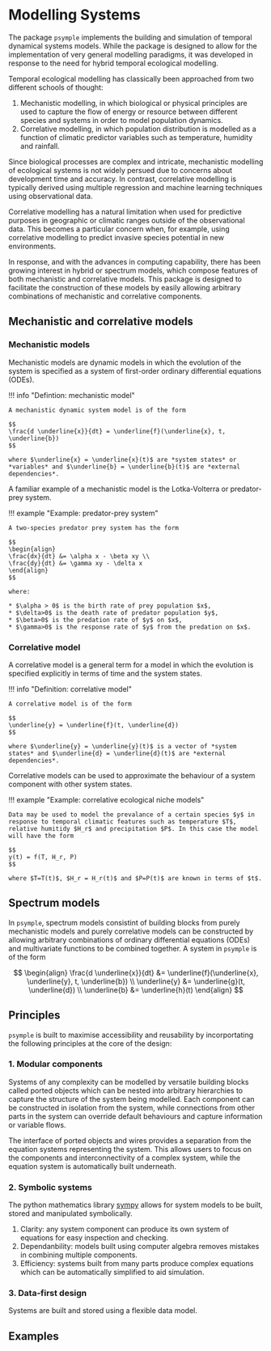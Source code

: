 # Modelling Systems

The package `psymple` implements the building and simulation of temporal dynamical systems models. While the package is designed to allow for the implementation of very general modelling paradigms, it was developed in response to the need for hybrid temporal ecological modelling.

Temporal ecological modelling has classically been approached from two different schools of thought:

1. Mechanistic modelling, in which biological or physical principles are used to capture the flow of energy or resource between different species and systems in order to model population dynamics.
2. Correlative modelling, in which population distribution is modelled as a function of climatic predictor variables such as temperature, humidity and rainfall. 
 
Since biological processes are complex and intricate, mechanistic modelling of ecological systems is not widely persued due to concerns about development time and accuracy. In contrast, correlative modelling is typically derived using multiple regression and machine learning techniques using observational data. 

Correlative modelling has a natural limitation when used for predictive purposes in geographic or climatic ranges outside of the observational data. This becomes a particular concern when, for example, using correlative modelling to predict invasive species potential in new environments.

In response, and with the advances in computing capability, there has been growing interest in hybrid or spectrum models, which compose features of both mechanistic and correlative models. This package is designed to facilitate the construction of these models by easily allowing arbitrary combinations of mechanistic and correlative components.

## Mechanistic and correlative models

### Mechanistic models

Mechanistic models are dynamic models in which the evolution of the system is specified as a system of first-order ordinary differential equations (ODEs). 

!!! info "Defintion: mechanistic model"

    A mechanistic dynamic system model is of the form

    $$ 
    \frac{d \underline{x}}{dt} = \underline{f}(\underline{x}, t, \underline{b})
    $$

    where $\underline{x} = \underline{x}(t)$ are *system states* or *variables* and $\underline{b} = \underline{b}(t)$ are *external dependencies*. 

A familiar example of a mechanistic model is the Lotka-Volterra or predator-prey system.

!!! example "Example: predator-prey system"

    A two-species predator prey system has the form

    $$
    \begin{align}
    \frac{dx}{dt} &= \alpha x - \beta xy \\
    \frac{dy}{dt} &= \gamma xy - \delta x
    \end{align}
    $$

    where:

    * $\alpha > 0$ is the birth rate of prey population $x$, 
    * $\delta>0$ is the death rate of predator population $y$, 
    * $\beta>0$ is the predation rate of $y$ on $x$, 
    * $\gamma>0$ is the response rate of $y$ from the predation on $x$.

### Correlative model

A correlative model is a general term for a model in which the evolution is specified explicitly in terms of time and the system states.

!!! info "Definition: correlative model"

    A correlative model is of the form

    $$
    \underline{y} = \underline{f}(t, \underline{d})
    $$

    where $\underline{y} = \underline{y}(t)$ is a vector of *system states* and $\underline{d} = \underline{d}(t)$ are *external dependencies*.

Correlative models can be used to approximate the behaviour of a system component with other system states.

!!! example "Example: correlative ecological niche models"

    Data may be used to model the prevalance of a certain species $y$ in response to temporal climatic features such as temperature $T$, relative humitidy $H_r$ and precipitation $P$. In this case the model will have the form

    $$
    y(t) = f(T, H_r, P)
    $$

    where $T=T(t)$, $H_r = H_r(t)$ and $P=P(t)$ are known in terms of $t$.


## Spectrum models

In `psymple`, spectrum models consistint of building blocks from purely mechanistic models and purely correlative models can be constructed by allowing arbitrary combinations of ordinary differential equations (ODEs) and multivariate functions to be combined together. A system in `psymple` is of the form

$$
\begin{align}
\frac{d \underline{x}}{dt} &= \underline{f}(\underline{x}, \underline{y}, t, \underline{b}) \\
\underline{y} &= \underline{g}(t, \underline{d}) \\
\underline{b} &= \underline{h}(t)
\end{align}
$$



## Principles

`psymple` is built to maximise accessibility and reusability by incorportating the following principles at the core of the design:

### 1. Modular components

Systems of any complexity can be modelled by versatile building blocks called ported objects which can be nested into arbitrary hierarchies to capture the structure of the system being modelled. Each component can be constructed in isolation from the system, while connections from other parts in the system can override default behaviours and capture information or variable flows.

The interface of ported objects and wires provides a separation from the equation systems representing the system. This allows users to focus on the components and interconnectivity of a complex system, while the equation system is automatically built underneath.

### 2. Symbolic systems

The python mathematics library [sympy](https://www.sympy.org/en/index.html) allows for system models to be built, stored and manipulated symbolically. 

1. Clarity: any system component can produce its own system of equations for easy inspection and checking.
2. Dependanbility: models built using computer algebra removes mistakes in combining multiple components.
2. Efficiency: systems built from many parts produce complex equations which can be automatically simplified to aid simulation.

### 3. Data-first design

Systems are built and stored using a flexible data model.

## Examples

